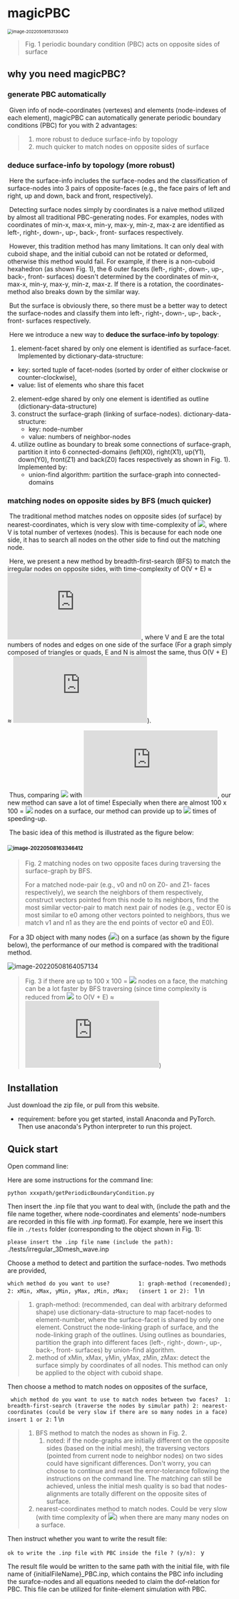 # magicPBC
<img src="README.assets/image-20220508153130403.png" alt="image-20220508153130403" style="zoom:67%;" />

> Fig. 1 periodic boundary condition (PBC) acts on opposite sides of surface

## why you need magicPBC?


### generate PBC automatically 

​	Given info of node-coordinates (vertexes) and elements (node-indexes of each element), magicPBC can automatically generate periodic boundary conditions (PBC) for you with 2 advantages:

> 1. more robust to deduce surface-info by topology
> 1. much quicker to match nodes on opposite sides of surface

### deduce surface-info by topology (more robust)

​    Here the surface-info includes the surface-nodes and the classification of surface-nodes into 3 pairs of opposite-faces (e.g., the face pairs of left and right, up and down, back and front, respectively).

​    Detecting surface nodes simply by coordinates is a naive method utilized by almost all traditional PBC-generating nodes. For examples, nodes with coordinates of  min-x, max-x, min-y, max-y, min-z, max-z are identified as left-, right-, down-, up-, back-, front- surfaces respectively. 

​	However, this tradition method has many limitations. It can only deal with cuboid shape, and the initial cuboid can not be rotated or deformed, otherwise this method would fail. For example, if there is a non-cuboid hexahedron (as shown Fig. 1), the 6 outer facets (left-, right-, down-, up-, back-, front- surfaces) doesn't determined by the coordinates of min-x, max-x, min-y, max-y, min-z, max-z. If there is a rotation, the coordinates-method also breaks down by the similar way. 

​	But the surface is obviously there, so there must be a better way to detect the surface-nodes and classify them into left-, right-, down-, up-, back-, front- surfaces respectively.

​	Here we introduce a new way to **deduce the surface-info by topology**:

1.  element-facet shared by only one element is identified as surface-facet. Implemented by dictionary-data-structure:
   + key: sorted tuple of facet-nodes (sorted by order of either clockwise or counter-clockwise), 
   + value: list of elements who share this facet
2. element-edge shared by only one element is identified as  outline (dictionary-data-structure)
3. construct the surface-graph (linking of surface-nodes). dictionary-data-structure:
   + key: node-number
   + value: numbers of neighbor-nodes
4. utilize outline as boundary to break some connections of surface-graph,  partition it into 6 connected-domains (left(X0), right(X1), up(Y1), down(Y0), front(Z1) and back(Z0) faces respectively as shown in Fig. 1). Implemented by:
   + union-find algorithm: partition the surface-graph into connected-domains

### matching nodes on opposite sides by BFS  (much quicker)

​	The traditional method matches nodes on opposite sides (of surface) by nearest-coordinates, which is very slow with time-complexity of ![](http://latex.codecogs.com/gif.latex?O(V^{2})), where V is total number of vertexes (nodes). This is  because for each node one side, it has to search all nodes on the other side to find out the matching node. 

​	Here, we present a new method by breadth-first-search (BFS) to match the irregular nodes on opposite sides, with time-complexity of O(V + E) ≈ ![](http://latex.codecogs.com/gif.latex?O(V)), where V and E are the total numbers of nodes and edges on one side of the surface (For a graph simply composed of triangles or quads, E and N is almost the same, thus O(V + E) ≈ ![](http://latex.codecogs.com/gif.latex?O(V))). 

​	Thus, comparing ![](http://latex.codecogs.com/gif.latex?O(V^{2})) with ![](http://latex.codecogs.com/gif.latex?O(V)), our new method can save a lot of time! Especially when there are almost 100 x 100 = ![](http://latex.codecogs.com/gif.latex?10^{4}) nodes on a surface, our method can provide up to ![](http://latex.codecogs.com/gif.latex?10^{3}\sim{10^{4}}) times of speeding-up. 

​	The basic idea of this method is illustrated as the figure below:

#### <img src="README.assets/image-20220508163346412.png" alt="image-20220508163346412" style="zoom:80%;" />

>  Fig. 2 matching nodes on two opposite faces during traversing the surface-graph by BFS. 
>
> For a matched node-pair (e.g., v0 and n0 on Z0- and Z1- faces respectively), we search the neighbors of them respectively, construct vectors pointed from this node to its neighbors, find the most similar vector-pair to match next pair of nodes (e.g., vector E0 is most similar to e0 among other vectors pointed to neighbors, thus we match v1 and n1 as they are the end points of vector e0 and E0). 

​	For a 3D object with many nodes (![](http://latex.codecogs.com/gif.latex?\sim10^{4})) on a surface (as shown by the figure below), the performance of our method is compared with the traditional method. 

![image-20220508164057134](README.assets/image-20220508164057134.png)

> Fig. 3 if there are up to 100 x 100 = ![](http://latex.codecogs.com/gif.latex?10^{4}) nodes on a face, the matching can be a lot faster by BFS traversing (since time complexity is reduced from ![](http://latex.codecogs.com/gif.latex?O(V^{2})) to O(V + E) ≈ ![](http://latex.codecogs.com/gif.latex?O(V)))

## Installation

Just download the zip file, or pull from this website.

+ requirement: before you get started, install Anaconda and PyTorch. Then use anaconda's Python interpreter to run this project. 

## Quick start

Open command line: 

Here are some instructions for the command line:

`python xxxpath/getPeriodicBoundaryCondition.py`

Then insert the .inp file that you want to deal with, (include the path and the file name together, where node-coordinates and elements' node-numbers are recorded in this file with .inp format). For example, here we insert this file in `./tests` folder (corresponding to the object shown in Fig. 1):

`please insert the .inp file name (include the path):` ./tests/irregular_3Dmesh_wave.inp

Choose a method to detect and partition the surface-nodes. Two methods are provided, 

`which method do you want to use?        
1: graph-method (recomended); 
2: xMin, xMax, yMin, yMax, zMin, zMax;  
(insert 1 or 2): ` 1 \n

> 1. graph-method: (recommended, can deal with arbitrary deformed shape) use dictionary-data-structure to map facet-nodes to element-number, where the surface-facet is shared by only one element. Construct the node-linking graph of surface, and the node-linking graph of the outlines. Using outlines as boundaries, partition the graph into different faces (left-, right-, down-, up-, back-, front- surfaces) by union-find algorithm. 
> 2. method of xMin, xMax, yMin, yMax, zMin, zMax: detect the surface simply by coordinates of all nodes. This method can only be applied to the object with cuboid shape.  

Then choose a method to match nodes on opposites of the surface, 

` which method do you want to use to match nodes between two faces? 
    1: breadth-first-search (traverse the nodes by simular path)
    2: nearest-coordinates (could be very slow if there are so many nodes in a face)
insert 1 or 2:`  1 \n

> 1. BFS method to match the nodes as shown in Fig. 2. 
>    1. noted: if the node-graphs are initially different on the opposite sides (based on the initial mesh), the traversing vectors (pointed from current node to neighbor nodes) on two sides could have significant differences. Don't worry, you can choose to continue and reset the error-tolerance following the instructions on the command line. The matching can still be achieved, unless the initial mesh quality is so bad that nodes-alignments are totally different on the opposite sites of surface. 
> 2. nearest-coordinates method to match nodes. Could be very slow (with time complexity of ![](http://latex.codecogs.com/gif.latex?O(V^{2}))) when there are many many nodes on a surface. 

Then instruct whether you want to write the result file:

`ok to write the .inp file with PBC inside the file ? (y/n): `  y

The result file would be written to the same path with the initial file, with file name of {initialFileName}_PBC.inp, which contains the PBC info including the surafce-nodes and all equations needed to claim the dof-relation for PBC. This file can be utilized for finite-element simulation with PBC. 







